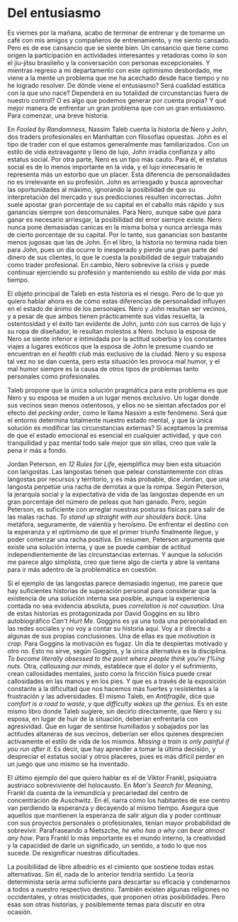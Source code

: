 # Del entusiasmo

Es viernes por la mañana, acabo de terminar de entrenar y de tomarme un café con mis
amigos y compañeros de entrenamiento, y me siento cansado. Pero es de ese
cansancio que se siente bien. Un cansancio que tiene como origen la participación en actividades
interesantes y retadoras como lo son el jiu-jitsu brasileño y la conversación
con personas excepcionales. Y mientras regreso a mi departamento con este
optimismo desbordado, me viene a la mente un problema que me ha
acechado desde hace tiempo y no he logrado resolver. De dónde viene
el entusiasmo? Será cualidad estática con la que uno nace? Dependerá en su
totalidad de circunstancias fuera de nuestro control? O es algo que podemos
generar por cuenta propia? Y qué mejor manera de enfrentar un gran problema que
con un gran entusiasmo. Para comenzar, una breve historia.

En _Fooled by Randomness_, Nassim Taleb cuenta la historia de Nero y John, dos
traders profesionales en Manhattan con filosofías opuestas. John es el tipo de
trader con el que estamos generalmente mas familiarizados. Con un estilo de vida
extravagante y lleno de lujo, John irradia confianza y alto estatus social. Por
otra parte, Nero es un tipo más cauto. Para él, el estatus social es de lo menos
importante en la vida, y el lujo innecesario le representa más un estorbo que un
placer. Esta diferencia de personalidades no es irrelevante en su profesión. John
es arriesgado y busca aprovechar las oportunidades al máximo, ignorando la
posibilidad de que su interpretación del mercado y sus predicciones resulten
incorrectas. John suele apostar gran porcentaje de su capital en el caballo más
rápido y sus ganancias siempre son descomunales. Para Nero, aunque sabe que para
ganar es necesario arriesgar, la posibilidad del error siempre existe. Nero
nunca pone demasiadas canicas en la misma bolsa y nunca arriesga más de cierto
porcentaje de su capital. Por lo tanto, sus ganancias son bastante menos jugosas
que las de John. En el libro, la historia no termina nada bien para John, pues un
día ocurre lo inesperado y pierde una gran parte del dinero de sus clientes, lo
que le cuesta la posibilidad de seguir trabajando como trader profesional. En
cambio, Nero sobrevive la crisis y puede continuar ejerciendo su profesión y
manteniendo su estilo de vida por más tiempo.

El objeto principal de Taleb en esta historia es el riesgo. Pero de lo que yo
quiero hablar ahora es de cómo estas diferencias de personalidad influyen en el
estado de ánimo de los personajes. Nero y John resultan ser vecinos, y a pesar
de que ambos tienen prácticamente sus vidas resuelta, la ostentosidad y el éxito
tan evidente de John, junto con sus carros de lujo y su ropa de diseñador, le
resultan molestos a Nero. Incluso la esposa de Nero se siente inferior e
intimidada por la actitud soberbia y los constantes viajes a lugares exóticos
que la esposa de John le presume cuando se encuentran en el _health club_ más
exclusivo de la ciudad. Nero y su esposa tal vez no se dan cuenta, pero esta
situación les provoca mal humor, y el mal humor siempre es la causa de otros
tipos de problemas tanto personales como profesionales.

Taleb propone que la única solución pragmática para este problema es que Nero y
su esposa se muden a un lugar menos exclusivo. Un lugar donde sus vecinos sean
menos ostentosos, y ellos no se sientan afectados por el efecto del _pecking
order_, como le llama Nassim a este fenómeno. Será que el entorno determina
totalmente nuestro estado mental, y que la única solución es modificar las
circunstancias externas? Si aceptamos la premisa de que el estado emocional es
esencial en cualquier actividad, y que con tranquilidad y paz mental todo sale
mejor que sin ellas, creo que vale la pena ir más a fondo.

Jordan Peterson, en _12 Rules for Life_, ejemplifica muy bien esta situación con
langostas. Las langostas tienen que pelear constantemente con otras langostas
por recursos y territorio, y es más probable, dice Jordan, que una langosta
perpetúe una racha de derrotas a que la rompa. Según Peterson, la jerarquía
social y la expectativa de vida de las langostas depende en un gran porcentaje
del número de peleas que han ganado. Pero, según Peterson, es suficiente con
arreglar nuestras posturas físicas para salir de las malas rachas. _To stand up
straight with our shoulders back_. Una metáfora, seguramente, de valentía y
heroísmo. De enfrentar el destino con la esperanza y el optimismo de que el
primer triunfo finalmente llegue, y poder comenzar una racha positiva. En
resumen, Peterson argumenta que existe una solución interna, y que se puede
cambiar de actitud independientemente de las circunstancias externas. Y aunque
la solución me parece algo simplista, creo que tiene algo de cierta y abre la
ventana para ir más adentro de la problemática en cuestión.

Si el ejemplo de las langostas parece demasiado ingenuo, me parece que hay
suficientes historias de superación personal para considerar que la existencia
de una solución interna sea posible, aunque la experiencia contada no sea
evidencia absoluta, pues _correlation is not causation_. Una de estas historias es
protagonizada por David Goggins en su libro autobiográfico _Can't Hurt Me_.
Goggins es ya una toda una personalidad en las redes sociales y no voy a contar
su historia aquí. Voy a ir directo a algunas de sus propias conclusiones. Una
de ellas es que _motivation is crap_. Para Goggins la motivación es fugaz. Un dia
te despiertas motivado y otro no. Esto no sirve, según Goggins, y la única
alternativa es la disciplina. _To become literally obsessed to the point where
people think you're f%ing nuts_. Otra, _callousing our minds_, establece que el
dolor y el sufrimiento, crean callosidades mentales, justo como la fricción
física puede crear callosidades en las manos y en los pies. Y que es a través de
la exposición constante a la dificultad que nos hacemos más fuertes y resistentes
a la frustración y las adversidades. El mismo Taleb, en _Antifragile_, dice que
_comfort is a road to waste_, y que _difficulty wakes up the genius_. Es en este
mismo libro donde Taleb sugiere, sin decirlo directamente, que Nero y su esposa,
en lugar de huir de la situación, deberían enfrentarla con agresividad. Que en
lugar de sentirse humillados y sobajados por las actitudes altaneras de sus
vecinos, deberían ser ellos quienes desprecien activamente el estilo de vida de
los mismos. _Missing a train is only painful if you run after it_. Es decir, que
hay aprender a tomar la última decisión, y despreciar el estatus social y otros
placeres, pues es más difícil perder en un juego que uno mismo se ha inventado.

El último ejemplo del que quiero hablar es el de Viktor Frankl, psiquiatra
austriaco sobreviviente del holocausto. En _Man's Search for Meaning_, Frankl da
cuenta de la inmundicia y precariedad del centro de concentración de Auschwitz.
En él, narra cómo los habitantes de ese centro van perdiendo la esperanza y
decayendo al mismo tiempo. Asegura que aquellos que mantienen la esperanza de
salir algun dia y poder continuar con sus proyectos personales o profesionales,
tenían mayor probabilidad de sobrevivir. Parafraseando a Nietszche, _he who has
a why can bear almost any how_. Para Frankl lo más importante es el mundo
interno, la creatividad y la capacidad de darle un significado, un sentido, a
todo lo que nos sucede. De resignificar nuestras dificultades.

La posibilidad de libre albedrío es el cimiento que sostiene todas estas
alternativas. Sin él, nada de lo anterior tendría sentido. La teoría
determinista sería arma suficiente para
descartar su eficacia y condenarnos a todos a nuestro respectivo destino.
También existen algunas religiones no occidentales, y otras misticidades, que
proponen otras posibilidades. Pero esas son otras historias, y posiblemente
temas para discutir en otra ocasión.
